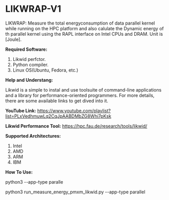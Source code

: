# LIKWRAP-V1

LIKWRAP:	Measure the total energyconsumption of data parallel kernel while running on the HPC platform and also calulate the Dynamic energy of th parallel kernel using the RAPL interface on Intel CPUs and DRAM. Unit is [Joule].


**Required Software:**

1.	Likwid perfctor.
2.	Python compiler.
3.	Linux OS(Ubuntu, Fedora, etc.)

**Help and Understang:**

Likwid is a simple to instal and use toolsuite of command-line applications and a library for performance-oriented programmers. For more details, there are some available links to get dived into it.

**YouTube Link:**
https://www.youtube.com/playlist?list=PLxVedhmuwLq2CqJpAABDMbZG8Whi7pKsk

**Likwid Performance Tool:**
https://hpc.fau.de/research/tools/likwid/

**Supported Architectures:**

1. Intel
2. AMD
3. ARM
4. IBM

**How To Use:**

python3 <scriptname> --app-type paralle

python3 run_measure_energy_pmxm_likwid.py --app-type parallel






